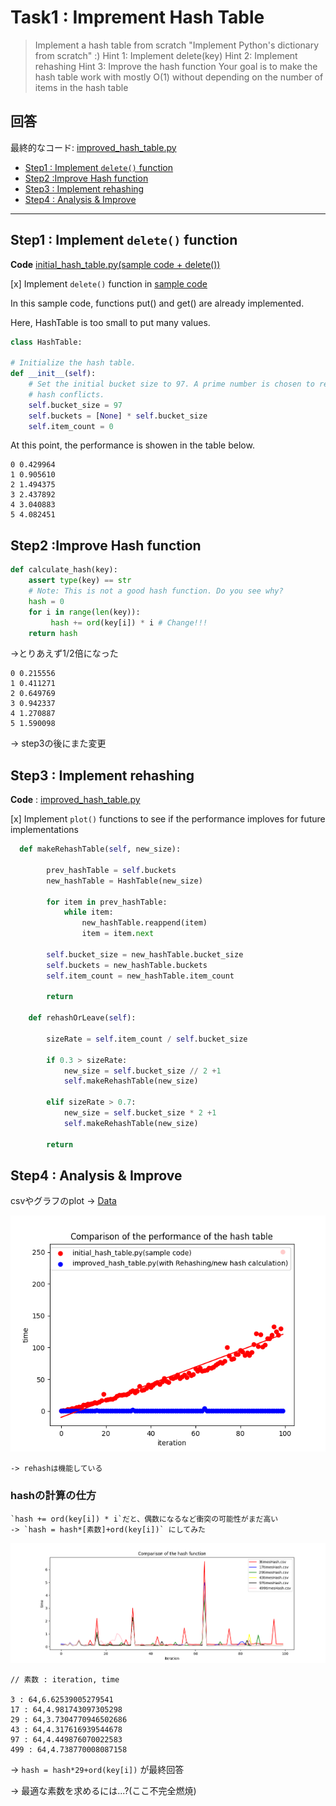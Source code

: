 # Task1 : Imprement Hash Table 

> Implement a hash table from scratch
> "Implement Python's dictionary from scratch" :)
> Hint 1: Implement delete(key)
> Hint 2: Implement rehashing
> Hint 3: Improve the hash function
> Your goal is to make the hash table work with mostly O(1) without depending on the number of items in the hash table



## 回答


最終的なコード: [improved_hash_table.py](https://github.com/manami-bunbun/step-training/blob/main/week2/task1/improved_hash_table.py)

* [Step1 : Implement `delete()` function](#step1--implement-delete-function)
* [Step2 :Improve Hash function](#step2-improve-hash-function)
* [Step3 : Implement rehashing](#step3--implement-rehashing)
* [Step4 : Analysis & Improve](#step4--analysis--improve)

---


## Step1 : Implement `delete()` function 

**Code**  [initial_hash_table.py(sample code + delete())](https://github.com/manami-bunbun/step-training/blob/main/week2/task1/initial_hash_table.py)



[x] Implement `delete()` function in [sample code](https://github.com/xharaken/step2/blob/master/hash_table.py)

In this sample code, functions put() and get() are already implemented.

Here, HashTable is too small to put many values. 

```python
class HashTable:

# Initialize the hash table.
def __init__(self):
    # Set the initial bucket size to 97. A prime number is chosen to reduce
    # hash conflicts.
    self.bucket_size = 97
    self.buckets = [None] * self.bucket_size
    self.item_count = 0

```

At this point, the performance is showen in the table below.

```
0 0.429964
1 0.905610
2 1.494375
3 2.437892
4 3.040883
5 4.082451
```


## Step2 :Improve Hash function


```python
def calculate_hash(key):
    assert type(key) == str
    # Note: This is not a good hash function. Do you see why?
    hash = 0
    for i in range(len(key)):
         hash += ord(key[i]) * i # Change!!!
    return hash
```


->とりあえず1/2倍になった

```
0 0.215556
1 0.411271
2 0.649769
3 0.942337
4 1.270887
5 1.590098
```

-> step3の後にまた変更



## Step3 : Implement rehashing

**Code** : [improved_hash_table.py](https://github.com/manami-bunbun/step-training/blob/main/week2/task1/improved_hash_table.py)


[x] Implement `plot()` functions to see if the performance imploves for future implementations

```python
  def makeRehashTable(self, new_size):
    
        prev_hashTable = self.buckets
        new_hashTable = HashTable(new_size)
            
        for item in prev_hashTable:
            while item:
                new_hashTable.reappend(item)
                item = item.next
        
        self.bucket_size = new_hashTable.bucket_size
        self.buckets = new_hashTable.buckets
        self.item_count = new_hashTable.item_count 
        
        return
    
    def rehashOrLeave(self):
        
        sizeRate = self.item_count / self.bucket_size
        
        if 0.3 > sizeRate:
            new_size = self.bucket_size // 2 +1
            self.makeRehashTable(new_size)
            
        elif sizeRate > 0.7:
            new_size = self.bucket_size * 2 +1 
            self.makeRehashTable(new_size)
            
        return
```



## Step4 : Analysis & Improve 


csvやグラフのplot -> [Data](https://github.com/manami-bunbun/step-training/blob/main/week2/task1/ComparisonData)

![Step3のreHash前後の比較](https://github.com/manami-bunbun/step-training/blob/main/week2/task1/ComparisonOfHashTable.png)

    -> rehashは機能している


### hashの計算の仕方
    `hash += ord(key[i]) * i`だと、偶数になるなど衝突の可能性がまだ高い
    -> `hash = hash*[素数]+ord(key[i])` にしてみた


![Step4のfunction関数比較](https://github.com/manami-bunbun/step-training/blob/main/week2/task1/ComparisonOfHashFunction.png)


```text
// 素数 : iteration, time

3 : 64,6.62539005279541
17 : 64,4.981743097305298
29 : 64,3.7304770946502686
43 : 64,4.317616939544678
97 : 64,4.449876070022583
499 : 64,4.738770008087158
```


-> `hash = hash*29+ord(key[i])` が最終回答


-> 最適な素数を求めるには...?(ここ不完全燃焼)
